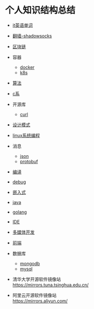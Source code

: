 # 个人知识结构总结

* [it英语单词](englist/it.words.md)
* [翻墙-shadowsocks](shadowsocks/readme.md)
* [区块链](blockchain/readme.md)
* 容器
  * [docker](container/docker/readme.md)
  * [k8s](container/k8s/readme.md)
* [算法](algorithm/readme.md)
* [c系](c系/readme.md)
* 开源库
  * [curl](lib/curl/readme.md)
* [设计模式](design.patten/readme.md)
* [linux系统编程](apue/readme.md)
* 消息
  * [json](message/json/readme.md)
  * [protobuf](message/protobuf/readme.md)
* [编译](compile/readme.md)
* [debug](debug/readme.md)
* [嵌入式](embedded/readme.md)
* [java](java/readme.md)
* [golang](golang/readme.md)
* [IDE](ide/readme.md)
* [多媒体开发](multimedia/readme.md)
* [前端](前端/readme.md)
* 数据库
  * [mongodb](database/mongodb/readme.md)
  * [mysql](database/mysql/readme.md)

* 清华大学开源软件镜像站  
  <https://mirrors.tuna.tsinghua.edu.cn/>

* 阿里云开源软件镜像站  
  <https://mirrors.aliyun.com/>
